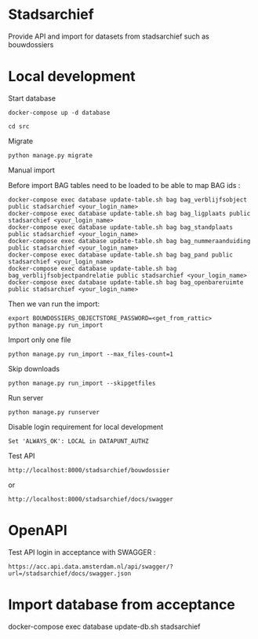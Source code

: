 # Stadsarchief

Provide API and import for datasets from stadsarchief such as bouwdossiers


# Local development

Start database

`docker-compose up -d database
`

`cd src `

Migrate

`python manage.py migrate
`

Manual import


Before import BAG tables need to be loaded to be able to map BAG ids :

```
docker-compose exec database update-table.sh bag bag_verblijfsobject public stadsarchief <your_login_name>
docker-compose exec database update-table.sh bag bag_ligplaats public stadsarchief <your_login_name>
docker-compose exec database update-table.sh bag bag_standplaats public stadsarchief <your_login_name>
docker-compose exec database update-table.sh bag bag_nummeraanduiding public stadsarchief <your_login_name>
docker-compose exec database update-table.sh bag bag_pand public stadsarchief <your_login_name>
docker-compose exec database update-table.sh bag bag_verblijfsobjectpandrelatie public stadsarchief <your_login_name>
docker-compose exec database update-table.sh bag bag_openbareruimte public stadsarchief <your_login_name>
```

Then we van run the import:

```
export BOUWDOSSIERS_OBJECTSTORE_PASSWORD=<get_from_rattic>
python manage.py run_import
```

Import only one file

`python manage.py run_import --max_files-count=1`

Skip downloads

`python manage.py run_import --skipgetfiles`


Run server

`python manage.py runserver`


Disable login requirement for local development

`Set 'ALWAYS_OK': LOCAL in DATAPUNT_AUTHZ`

Test API

`http://localhost:8000/stadsarchief/bouwdossier`

or

`http://localhost:8000/stadsarchief/docs/swagger`



# OpenAPI

Test API login in acceptance with SWAGGER :
 
`https://acc.api.data.amsterdam.nl/api/swagger/?url=/stadsarchief/docs/swagger.json`


# Import database from acceptance


docker-compose exec database update-db.sh stadsarchief <your username>